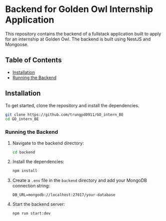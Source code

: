# Backend for Golden Owl Internship Application

This repository contains the backend of a fullstack application built to apply for an internship at Golden Owl. The backend is built using NestJS and Mongoose.

## Table of Contents

- [Installation](#installation)
- [Running the Backend](#running-the-backend)

## Installation

To get started, clone the repository and install the dependencies.

```bash
git clone https://github.com/trungpd0911/GO_intern_BE
cd GO_intern_BE
```

### Running the Backend

1. Navigate to the backend directory:

    ```bash
    cd backend
    ```

2. Install the dependencies:

    ```bash
    npm install
    ```

3. Create a `.env` file in the `backend` directory and add your MongoDB connection string:

    ```env
    DB_URL=mongodb://localhost:27017/your-database
    ```

4. Start the backend server:

    ```bash
    npm run start:dev
    ```